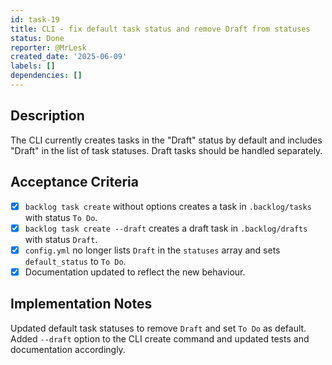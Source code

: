 ```yaml
---
id: task-19
title: CLI - fix default task status and remove Draft from statuses
status: Done
reporter: @MrLesk
created_date: '2025-06-09'
labels: []
dependencies: []
---
```

## Description
The CLI currently creates tasks in the "Draft" status by default and includes "Draft" in the list of task statuses. Draft tasks should be handled separately.

## Acceptance Criteria
- [x] `backlog task create` without options creates a task in `.backlog/tasks` with status `To Do`.
- [x] `backlog task create --draft` creates a draft task in `.backlog/drafts` with status `Draft`.
- [x] `config.yml` no longer lists `Draft` in the `statuses` array and sets `default_status` to `To Do`.
- [x] Documentation updated to reflect the new behaviour.

## Implementation Notes
Updated default task statuses to remove `Draft` and set `To Do` as default. Added `--draft` option to the CLI create command and updated tests and documentation accordingly.
